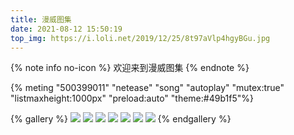 ```yaml
---
title: 漫威图集
date: 2021-08-12 15:50:19
top_img: https://i.loli.net/2019/12/25/8t97aVlp4hgyBGu.jpg
---
```


{% note info no-icon %}
欢迎来到漫威图集
{% endnote %}

{% meting "500399011" "netease" "song" "autoplay" "mutex:true" "listmaxheight:1000px" "preload:auto" "theme:#49b1f5"%}

{% gallery %}
![](https://i.loli.net/2019/12/25/Jj8FXuKVlOea4Ec.jpg)
![](https://i.loli.net/2019/12/25/eqBGrXx9tWsZOao.jpg)
![](https://i.loli.net/2019/12/25/LjW2CfNSD7OaY4v.jpg)
![](https://i.loli.net/2019/12/25/pGIhaPjxtl438U9.jpg)
![](https://i.loli.net/2019/12/25/hzjJBR2x5SEmsbC.jpg)
![](https://i.loli.net/2019/12/25/ucNDmUqQkrFfAWv.jpg)
![](https://i.loli.net/2019/12/25/oj1wAnGSKtFvXIJ.jpg)
{% endgallery %}